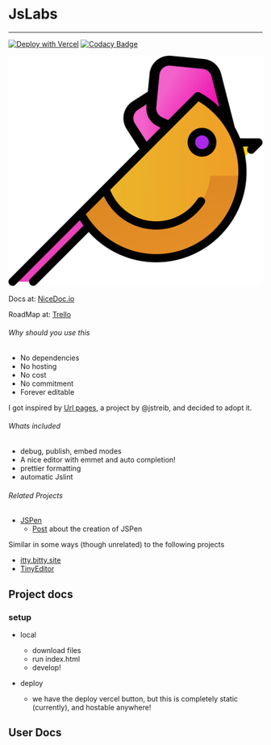 # JsLabs 
---
[![Deploy with Vercel](https://vercel.com/button)](https://vercel.com/new/git/external?repository-url=https%3A%2F%2Fgithub.com%2FVatsaDev%2FJsLabs)  [![Codacy Badge](https://app.codacy.com/project/badge/Grade/e2482f7010404c50b6104437e7f362a7)](https://www.codacy.com/gh/VatsaDev/JsLabs/dashboard?utm_source=github.com&amp;utm_medium=referral&amp;utm_content=VatsaDev/JsLabs&amp;utm_campaign=Badge_Grade)


![logo](https://raw.githubusercontent.com/VatsaDev/JsLabs/main/Main-page/Favicon.svg)

Docs at: [NiceDoc.io](https://nicedoc.io/vatsadev/jslabs)

RoadMap at: [Trello](https://trello.com/b/qa1IboCw/jslabs)

###### Why should you use this
 - No dependencies
 - No hosting
 - No cost
 - No commitment
 - Forever editable

I got inspired by <a href="https://github.com/jstrieb/urlpages">Url pages</a>, a project by @jstreib, and decided to adopt it. 

###### Whats included
 - debug, publish, embed modes
 - A nice editor with emmet and auto completion!
 - prettier formatting
 - automatic Jslint

###### Related Projects

- [JSPen](http://jspen.co)
  - [Post](https://medium.com/swlh/creating-jspen-a-codepen-like-editor-that-stores-pages-in-urls-b163934f06c8)
      about the creation of JSPen

Similar in some ways (though unrelated) to the following projects
 - [itty.bitty.site](https://github.com/alcor/itty-bitty)
 - [TinyEditor](https://github.com/umpox/TinyEditor)


## Project docs

### setup

- local
  - download files
  - run index.html
  - develop!

- deploy
  - we have the deploy vercel button, but this is completely static (currently), and hostable anywhere!

## User Docs
